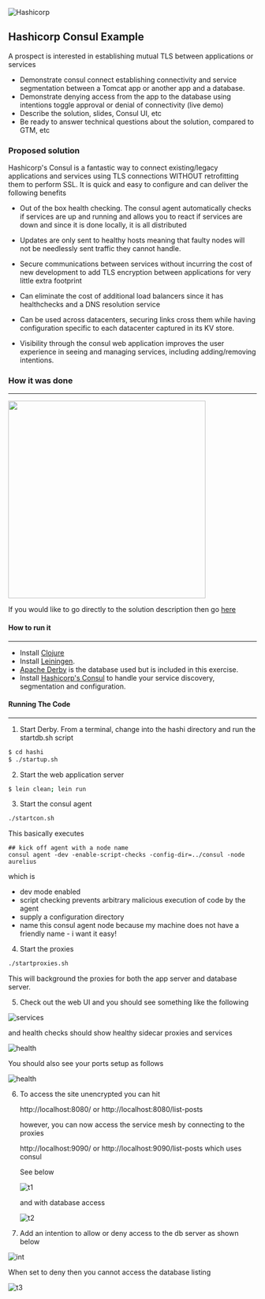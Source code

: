 ![Hashicorp](./resources/images/hclogo.png)

## Hashicorp Consul Example

A prospect is interested in establishing mutual TLS between applications or services

* Demonstrate consul connect establishing connectivity and service segmentation between a Tomcat app or another app and a database.
* Demonstrate denying access from the app to the database using intentions toggle approval or denial of connectivity (live demo)
* Describe the solution, slides, Consul UI, etc
* Be ready to answer technical questions about the solution, compared to GTM, etc


### Proposed solution

Hashicorp's Consul is a fantastic way to connect existing/legacy applications and services using TLS connections WITHOUT retrofitting them to perform SSL. It is quick and easy to configure and can deliver the following benefits

 * Out of the box health checking. The consul agent automatically checks if services are up and running and allows you to react if services are down and since it is done locally, it is all distributed

 * Updates are only sent to healthy hosts meaning that faulty nodes will not be needlessly sent traffic they cannot handle.

 * Secure communications between services without incurring the cost of new development to add TLS encryption between applications for very little extra footprint

 * Can eliminate the cost of additional load balancers since it has healthchecks and a DNS resolution service

 * Can be used across datacenters, securing links cross them while having configuration specific to each datacenter captured in its KV store.

  * Visibility through the consul web application improves the user experience in seeing and managing services, including adding/removing intentions.  


### How it was done
---

<img src="./resources/images/directions.jpeg" width=400 align=left/>

If you would like to go directly to the solution description then go [here](./docs/plan.md)


#### How to run it
---

* Install [Clojure](www.clojure.org)
* Install [Leiningen](www.leiningen.org).
* [Apache Derby](http://db.apache.org/derby/) is the database used but is included in this exercise.
* Install [Hashicorp's Consul](https://www.consul.io/) to handle your service discovery, segmentation and configuration.


#### Running The Code
---

1. Start Derby. From a terminal, change into the hashi directory and run the startdb.sh script

````bash  
$ cd hashi
$ ./startup.sh
````

2. Start the web application server

````bash  
$ lein clean; lein run
````

3. Start the consul agent
````bash  
./startcon.sh
````

This basically executes
````
## kick off agent with a node name
consul agent -dev -enable-script-checks -config-dir=../consul -node aurelius

````

which is
 * dev mode enabled
 * script checking prevents arbitrary malicious execution of code by the agent
 * supply a configuration directory
 * name this consul agent node because my machine does not have a friendly name - i want it easy!

4. Start the proxies

 ````bash  
./startproxies.sh
 ````

 This will background the proxies for both the app server and database server.

5. Check out the web UI and you should see something like the following

![services](./resources/images/services.png)

and health checks should show healthy sidecar proxies and services

 ![health](./resources/images/healthchecks.png)

 You should also see your ports setup as follows

 ![health](./resources/images/serviceports.png)


 6. To access the site unencrypted you can hit

    http://localhost:8080/ or http://localhost:8080/list-posts

    however, you can now access the service mesh by connecting to the proxies

    http://localhost:9090/ or http://localhost:9090/list-posts which uses consul

    See below

    ![t1](./resources/images/test1.png)

    and with database access

    ![t2](./resources/images/test2.png)


 7. Add an intention to allow or deny access to the db server as shown below

  ![int](./resources/images/intentions.png)

  When set to deny then you cannot access the database listing

  ![t3](./resources/images/denied.png)
